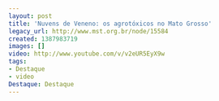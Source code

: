 ```yaml
---
layout: post
title: 'Nuvens de Veneno: os agrotóxicos no Mato Grosso'
legacy_url: http://www.mst.org.br/node/15584
created: 1387983719
images: []
video: http://www.youtube.com/v/v2eUR5EyX9w
tags:
- Destaque
- video
Destaque: Destaque
---
```



